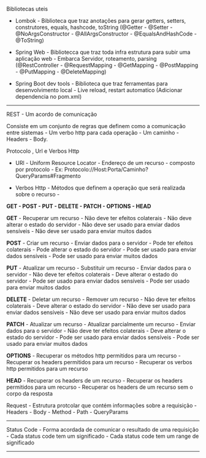 Bibliotecas uteis 

- Lombok - Biblioteca que traz anotações para gerar getters, setters, construtores, equals, hashcode, toString
  (@Getter - @Setter - @NoArgsConstructor - @AllArgsConstructor - @EqualsAndHashCode - @ToString)


- Spring Web - Bibliotecca que traz toda infra estrutura para subir uma aplicação web - Embarca Servidor, roteamento, parsing
  (@RestController - @RequestMapping - @GetMapping - @PostMapping - @PutMapping - @DeleteMapping)


- Spring Boot dev tools - Biblioteca que traz ferramentas para desenvolvimento local - Live reload, restart automatico
  (Adicionar dependencia no pom.xml) 

------------------------------------------------------------------------------------

REST - Um acordo de comunicação 

Consiste em um conjunto de regras que definem como a comunicação entre sistemas - Um verbo http para cada operação - Um caminho - Headers - Body.

Protocolo , Url e Verbos Http

- URl - Uniform Resource Locator - Endereço de um recurso - composto por protocolo - Ex: Protocolo://Host:Porta/Caminho?QueryParams#Fragmento


- Verbos Http - Métodos que definem a operação que será realizada sobre o recurso - 

**GET - POST - PUT - DELETE - PATCH - OPTIONS - HEAD**

**GET** - Recuperar um recurso - Não deve ter efeitos colaterais - Não deve alterar o estado do servidor - Não deve ser usado para enviar dados sensíveis - Não deve ser usado para enviar muitos dados

**POST** - Criar um recurso - Enviar dados para o servidor - Pode ter efeitos colaterais - Pode alterar o estado do servidor - Pode ser usado para enviar dados sensíveis - Pode ser usado para enviar muitos dados

**PUT** - Atualizar um recurso - Substituir um recurso - Enviar dados para o servidor - Não deve ter efeitos colaterais - Deve alterar o estado do servidor - Pode ser usado para enviar dados sensíveis - Pode ser usado para enviar muitos dados

**DELETE** - Deletar um recurso - Remover um recurso - Não deve ter efeitos colaterais - Deve alterar o estado do servidor - Não deve ser usado para enviar dados sensíveis - Não deve ser usado para enviar muitos dados

**PATCH** - Atualizar um recurso - Atualizar parcialmente um recurso - Enviar dados para o servidor - Não deve ter efeitos colaterais - Deve alterar o estado do servidor - Pode ser usado para enviar dados sensíveis - Pode ser usado para enviar muitos dados

**OPTIONS** - Recuperar os métodos http permitidos para um recurso - Recuperar os headers permitidos para um recurso - Recuperar os verbos http permitidos para um recurso

**HEAD** - Recuperar os headers de um recurso - Recuperar os headers permitidos para um recurso - Recuperar os headers de um recurso sem o corpo da resposta


Request - Estrutura protcolar que contém informações sobre a requisição - Headers - Body - Method - Path - QueryParams

-----------------------------------------------------------------------------------

Status Code - Forma acordada de comunicar o resultado de uma requisição - Cada status code tem um significado - Cada status code tem um range de significado

----------------------------------------------------------------------------------

